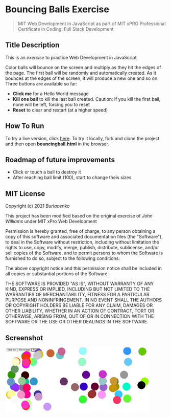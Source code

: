 # Bouncing Balls Exercise
>MIT Web Development in JavaScript as part of MIT xPRO Professional Certificate in Coding: Full Stack Development</h1>

<h2>Title Description</h2>
<p>This is an <em>exercise</em> to practice Web Development in JavaScript</p>
<p>Color balls will bounce on the screen and multiply as they hit the edges of the page. The first ball will be randomly and automatically created. As it bounces at the edges of the screen, it will produce a new one and so on. Three buttons are available so far:
<ul>
<li><strong>Click me</strong> for a Hello World message</li>
<li><strong>Kill one ball</strong> to kill the last ball created. Caution: if you kill the first ball, none will be left, forcing you to reset</li>
<li><strong>Reset</strong> to clear and restart (at a higher speed)</li>
</ul>
</p>

<h2>How To Run</h2>
<p>To try a live version, click <a href="https://burlacenko.github.io/BouncingBalls/bouncingball.html">here</a>. To try it locally, fork and clone the project and then open <strong>bouncingball.html</strong> in the browser.
</p>

<h2>Roadmap of future improvements</h2>
<p>
<ul>
<li>Click or touch a ball to destroy it</li>
<li>After reaching ball limit (100), start to change theis sizes</li>
</ul>
</p>

<h2>MIT License</h2>
Copyright (c) 2021 <em>Burlacenko</em>

This project has been modified based on the original exercise of <em>John Williams</em>
under MIT xPro Web Development

Permission is hereby granted, free of charge, to any person obtaining a copy
of this software and associated documentation files (the "Software"), to deal
in the Software without restriction, including without limitation the rights
to use, copy, modify, merge, publish, distribute, sublicense, and/or sell
copies of the Software, and to permit persons to whom the Software is
furnished to do so, subject to the following conditions:

The above copyright notice and this permission notice shall be included in all
copies or substantial portions of the Software.

THE SOFTWARE IS PROVIDED "AS IS", WITHOUT WARRANTY OF ANY KIND, EXPRESS OR
IMPLIED, INCLUDING BUT NOT LIMITED TO THE WARRANTIES OF MERCHANTABILITY,
FITNESS FOR A PARTICULAR PURPOSE AND NONINFRINGEMENT. IN NO EVENT SHALL THE
AUTHORS OR COPYRIGHT HOLDERS BE LIABLE FOR ANY CLAIM, DAMAGES OR OTHER
LIABILITY, WHETHER IN AN ACTION OF CONTRACT, TORT OR OTHERWISE, ARISING FROM,
OUT OF OR IN CONNECTION WITH THE SOFTWARE OR THE USE OR OTHER DEALINGS IN THE
SOFTWARE.

<h2>Screenshot</h2>
<img src= "bouncingBalls.jpg" width='450'/>
